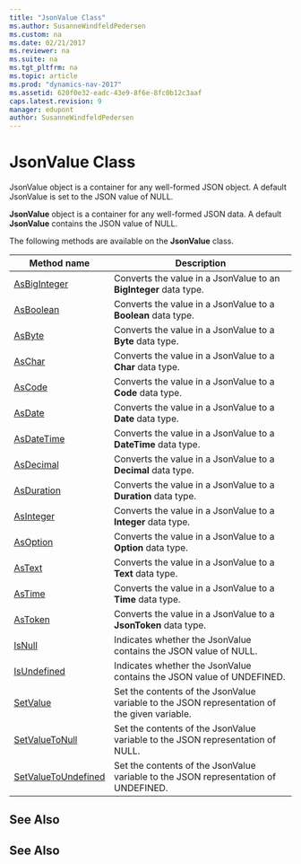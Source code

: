 ```yaml
---
title: "JsonValue Class"
ms.author: SusanneWindfeldPedersen
ms.custom: na
ms.date: 02/21/2017
ms.reviewer: na
ms.suite: na
ms.tgt_pltfrm: na
ms.topic: article
ms.prod: "dynamics-nav-2017"
ms.assetid: 620f0e32-eadc-43e9-8f6e-8fc0b12c3aaf
caps.latest.revision: 9
manager: edupont
author: SusanneWindfeldPedersen
---
```


# JsonValue Class
JsonValue object is a container for any well-formed JSON object. A default JsonValue is set to the JSON value of NULL.

<!-- //TODO:
Copy and adapt from JsonToken:
Path,
ReadFrom_Stream,
ReadFrom_String,
SelectToken,
WriteTo_Stream,
WriteTo_String.

//TODO: Document serialization for Decimal, BigInteger, Date, DateTime, Time
//TODO: Add guidance for working with unsupported types

--> 

**JsonValue** object is a container for any well-formed JSON data. A default **JsonValue** contains the JSON value of NULL.

The following methods are available on the **JsonValue** class.

|Method name|Description|
|-----------|-----------|
|[AsBigInteger](jsonvalue-asbiginteger-method.md)|Converts the value in a JsonValue to an **BigInteger** data type.|
|[AsBoolean](jsonvalue-asboolean-method.md)|Converts the value in a JsonValue to a **Boolean** data type.|
|[AsByte](jsonvalue-asbyte-method.md)|Converts the value in a JsonValue to a **Byte** data type.|
|[AsChar](jsonvalue-aschar-method.md)|Converts the value in a JsonValue to a **Char** data type.|
|[AsCode](jsonvalue-ascode-method.md)|Converts the value in a JsonValue to a **Code** data type.|
|[AsDate](jsonvalue-asdate-method.md)|Converts the value in a JsonValue to a **Date** data type.|
|[AsDateTime](jsonvalue-asdatetime-method.md)|Converts the value in a JsonValue to a **DateTime** data type.|
|[AsDecimal](jsonvalue-asdecimal-method.md)|Converts the value in a JsonValue to a **Decimal** data type.|
|[AsDuration](jsonvalue-asduration-method.md)|Converts the value in a JsonValue to a **Duration** data type.|
|[AsInteger](jsonvalue-asinteger-method.md)|Converts the value in a JsonValue to a **Integer** data type.|
|[AsOption](jsonvalue-asoption-method.md)|Converts the value in a JsonValue to a **Option** data type.|
|[AsText](jsonvalue-astext-method.md)|Converts the value in a JsonValue to a **Text** data type.|
|[AsTime](jsonvalue-astime-method.md)|Converts the value in a JsonValue to a **Time** data type.|
|[AsToken](jsonvalue-astoken-method.md)|Converts the value in a JsonValue to a **JsonToken** data type.|
|[IsNull](jsonvalue-isnull-method.md)|Indicates whether the JsonValue contains the JSON value of NULL.|
|[IsUndefined](jsonvalue-isundefined-method.md)|Indicates whether the JsonValue contains the JSON value of UNDEFINED.|
|[SetValue](jsonvalue-setvalue-method.md)|Set the contents of the JsonValue variable to the JSON representation of the given variable.|
|[SetValueToNull](jsonvalue-setvaluetonull-method.md)|Set the contents of the JsonValue variable to the JSON representation of NULL.|
|[SetValueToUndefined](jsonvalue-setvaluetoundefined-method.md)|Set the contents of the JsonValue variable to the JSON representation of UNDEFINED.|

## See Also

## See Also
